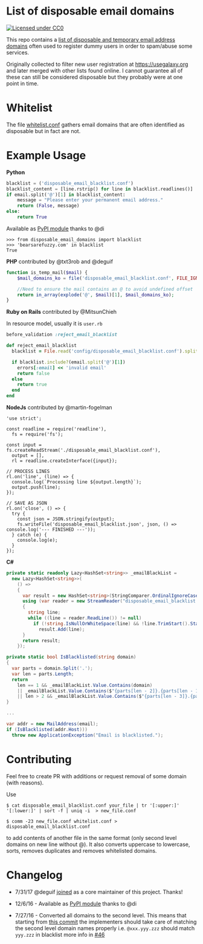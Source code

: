 List of disposable email domains
========================

[![Licensed under CC0](https://licensebuttons.net/p/zero/1.0/88x31.png)](https://creativecommons.org/publicdomain/zero/1.0/)

This repo contains a [list of disposable and temporary email address domains](disposable_email_blacklist.conf) often used to register dummy users in order to spam/abuse some services. 

Originally collected to filter new user registration at https://usegalaxy.org and later merged with other lists found online. I cannot guarantee all of these can still be considered disposable but they probably were at one point in time.

Whitelist
=========
The file [whitelist.conf](whitelist.conf) gathers email domains that are often identified as disposable but in fact are not.

Example Usage
=============
**Python**
```Python
blacklist = ('disposable_email_blacklist.conf')
blacklist_content = [line.rstrip() for line in blacklist.readlines()]
if email.split('@')[1] in blacklist_content:
    message = "Please enter your permanent email address."
    return (False, message)
else:
    return True
```

Available as [PyPI module](https://pypi.python.org/pypi/disposable-email-domains) thanks to @di
```
>>> from disposable_email_domains import blacklist
>>> 'bearsarefuzzy.com' in blacklist
True
```

**PHP** contributed by @txt3rob and @deguif
```php
function is_temp_mail($mail) {
    $mail_domains_ko = file('disposable_email_blacklist.conf', FILE_IGNORE_NEW_LINES | FILE_SKIP_EMPTY_LINES);

    //Need to ensure the mail contains an @ to avoid undefined offset
    return in_array(explode('@', $mail)[1], $mail_domains_ko);
}
```
**Ruby on Rails** contributed by @MitsunChieh

In resource model, usually it is `user.rb`
```Ruby
before_validation :reject_email_blacklist

def reject_email_blacklist
  blacklist = File.read('config/disposable_email_blacklist.conf').split("\n")

  if blacklist.include?(email.split('@')[1])
    errors[:email] << 'invalid email'
    return false
  else
    return true
  end
end
```
**NodeJs** contributed by @martin-fogelman

```Node
'use strict';

const readline = require('readline'),
  fs = require('fs');

const input = fs.createReadStream('./disposable_email_blacklist.conf'),
  output = [],
  rl = readline.createInterface({input});

// PROCESS LINES
rl.on('line', (line) => {
  console.log(`Processing line ${output.length}`);
  output.push(line);
});

// SAVE AS JSON
rl.on('close', () => {
  try {
    const json = JSON.stringify(output);
    fs.writeFile('disposable_email_blacklist.json', json, () => console.log('--- FINISHED ---'));
  } catch (e) {
    console.log(e);
  }
});
```

**C#**
```C#
private static readonly Lazy<HashSet<string>> _emailBlackList =
  new Lazy<HashSet<string>>(
    () =>
    {
      var result = new HashSet<string>(StringComparer.OrdinalIgnoreCase);
      using (var reader = new StreamReader("disposable_email_blacklist.conf"))
      {
        string line;
        while ((line = reader.ReadLine()) != null)
          if (!string.IsNullOrWhiteSpace(line) && !line.TrimStart().StartsWith("//"))
            result.Add(line);
      }
      return result;
    });

private static bool IsBlacklisted(string domain)
{
  var parts = domain.Split('.');
  var len = parts.Length;
  return
    len == 1 && _emailBlackList.Value.Contains(domain)
    || _emailBlackList.Value.Contains($"{parts[len - 2]}.{parts[len - 1]}")
    || len > 2 && _emailBlackList.Value.Contains($"{parts[len - 3]}.{parts[len - 2]}.{parts[len - 1]}");
}

...

var addr = new MailAddress(email);
if (IsBlacklisted(addr.Host)))
  throw new ApplicationException("Email is blacklisted.");
```

Contributing
============
Feel free to create PR with additions or request removal of some domain (with reasons).

Use 

`$ cat disposable_email_blacklist.conf your_file | tr '[:upper:]' '[:lower:]' | sort -f | uniq -i  > new_file.conf`

`$ comm -23 new_file.conf whitelist.conf > disposable_email_blacklist.conf`

to add contents of another file in the same format (only second level domains on new line without @). It also converts uppercase to lowercase, sorts, removes duplicates and removes whitelisted domains.

Changelog
============

* 7/31/17 @deguif [joined](https://github.com/martenson/disposable-email-domains/issues/106) as a core maintainer of this project. Thanks!

* 12/6/16 - Available as [PyPI module](https://pypi.python.org/pypi/disposable-email-domains) thanks to @di

* 7/27/16 - Converted all domains to the second level. This means that starting from [this commit](https://github.com/martenson/disposable-email-domains/commit/61ae67aacdab0b19098de2e13069d7c35b74017a) the implementers should take care of matching the second level domain names properly i.e. `@xxx.yyy.zzz` should match `yyy.zzz` in blacklist more info in [#46](https://github.com/martenson/disposable-email-domains/issues/46)
